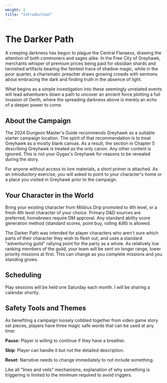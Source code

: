 ```yaml
---
weight: 1
title: "Introduction"
---
```


# The Darker Path
A creeping darkness has begun to plague the Central Flanaess, drawing the attention of both commoners and sages alike. In the Free City of Greyhawk, merchants whisper of premium prices being paid for obsidian shards and tarnished artifacts bearing the faintest trace of shadow magic, while in the poor quarter, a charismatic preacher draws growing crowds with sermons about embracing the dark and finding truth in the absence of light. 

What begins as a simple investigation into these seemingly unrelated events will lead adventurers down a path to uncover an ancient force plotting a full invasion of Oerth, where the spreading darkness above is merely an echo of a deeper power to come.

## About the Campaign
The 2024 Dungeon Master's Guide recommends Greyhawk as a suitable starter campaign location. The spirit of that recommendation is to treat Greyhawk as a mostly blank canvas. As a result, the section in Chapter 5 describing Greyhawk is treated as the only canon. Any other content is ignored. This is not your Gygax's Greyhawk for reasons to be revealed during the story.

For anyone without access to lore materials, a short primer is attached. As an introductory exercise, you will asked to point to your character's home or a place you visited in Greyhawk prior to the campaign.
## Your Character in the World
Bring your existing character from Möbius Drip promoted to 4th level, or a fresh 4th level character of your choice. Primary D&D sources are preferred, homebrews require DM approval. Any standard ability score generation method (standard scores, point buy, rolling 4d6) is allowed. 

The Darker Path was intended for player characters who aren't sure which parts of their character they wish to flesh out, and uses a standard "adventuring guild" rallying point for the party as a whole. As relatively low ranking members of the guild, your team will be sent on longer range, lower priority missions at first. This can change as you complete missions and you standing grows. 
## Scheduling
Play sessions will be held one Saturday each month. I will be sharing a calendar shortly.
## Safety Tools and Themes
As benefiting a campaign loosely cobbled together from video game story set pieces, players have three magic safe words that can be used at any time:

**Pause**: Player is willing to continue if they have a breather.

**Skip**: Player can handle it but not the detailed description.

**Reset**: Narrative needs to change immediately to not include something.

Like all "lines and veils" mechanisms, explanation of why something is triggering is limited to the minimum required to avoid triggers.